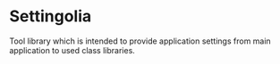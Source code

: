 # Settingolia
Tool library which is intended to provide application settings from main application to used class libraries.
